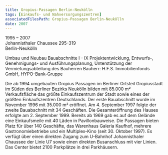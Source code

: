 ```yaml
---
title: Gropius-Passagen Berlin-Neukölln
tags: [Einkaufs- und Nahversorgungszentren]
associatedFilesPath: Gropius-Passagen Berlin-Neukölln
date: 2007
---
```

1995 – 2007<br/>
Johannisthaler Chaussee 295-319<br/>
Berlin-Neukölln

Umbau und Neubau
Bauabschnitte I - IX
Projektentwicklung,
Entwurfs-, Genehmigungs- und Ausführungsplanung,
Unterstützung der Vermietungsabteilung des Bauherren
Bauherr: H.F.S. Immobilienfonds GmbH, HYPO-Bank-Gruppe 

Die ab 1994 umgebauten Gropius Passagen im Berliner
Ortsteil Gropiusstadt im Süden des Berliner Bezirks Neukölln
bilden mit 85.000 m² Verkaufsfläche das größte
Einkaufszentrum der Stadt sowie eines der größten
Einkaufszentren Deutschlands. Der erste Bauabschnitt wurde
im November 1996 mit 35.000 m² eröffnet. Am 4. September
1997 folgte der zweite Bauabschnitt mit 34 Geschäften. Die
Gesamteröffnung des Hauses erfolgte am 2. September 1999.
Bereits ab 1969 gab es auf dem Gelände eine Einkaufsmeile mit
40 Läden in Pavillonbauweise.
Die Passagen bieten Platz für über 140 Geschäfte, das
Warenhaus Galeria Kaufhof, mehrere Gastronomiebetriebe und
ein Multiplex-Kino (seit 30. Oktober 1997). Es verfügt über
einen direkten Zugang zum U-Bahnhof Johannisthaler
Chaussee der Linie U7 sowie einen direkten Busanschluss mit
vier Linien. Das Center bietet 2100 Parkplätze in drei
Parkhäusern.
